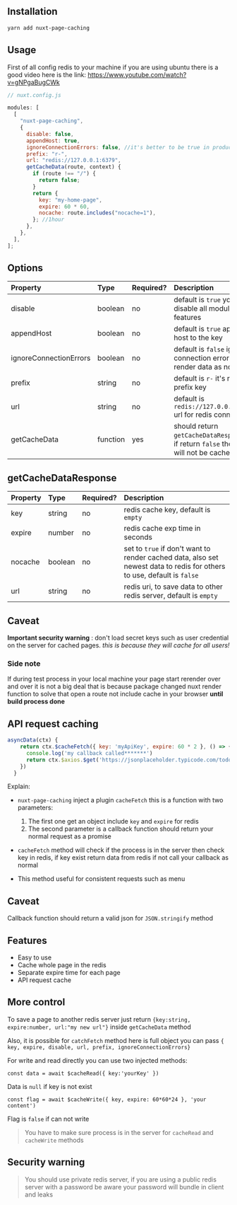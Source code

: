 ## Installation

```bash
yarn add nuxt-page-caching
```

## Usage

First of all config redis to your machine
if you are using ubuntu there is a good video here is the link:
https://www.youtube.com/watch?v=gNPgaBugCWk

```javascript
// nuxt.config.js

modules: [
  [
    "nuxt-page-caching",
    {
      disable: false,
      appendHost: true,
      ignoreConnectionErrors: false, //it's better to be true in production
      prefix: "r-",
      url: "redis://127.0.0.1:6379",
      getCacheData(route, context) {
        if (route !== "/") {
          return false;
        }
        return {
          key: "my-home-page",
          expire: 60 * 60,
          nocache: route.includes("nocache=1"),
        }; //1hour
      },
    },
  ],
];
```

## Options

| Property               | Type     | Required? | Description                                                             |
| :--------------------- | :------- | :-------- | :---------------------------------------------------------------------- |
| disable                | boolean  | no        | default is `true` you can disable all module features                   |
| appendHost             | boolean  | no        | default is `true` append host to the key                                |
| ignoreConnectionErrors | boolean  | no        | default is `false` ignore connection errors and render data as normal   |
| prefix                 | string   | no        | default is `r-` it's redis prefix key                                   |
| url                    | string   | no        | default is `redis://127.0.0.1:6379` url for redis connection            |
| getCacheData           | function | yes       | should return `getCacheDataResponse`, if return `false` the page will not be cached |

## getCacheDataResponse

| Property | Type    | Required? | Description                                                                                                            |
| :------- | :------ | :-------- | :--------------------------------------------------------------------------------------------------------------------- |
| key      | string  | no        | redis cache key, default is `empty`                                                                                    |
| expire   | number  | no        | redis cache exp time in seconds                                                                                        |
| nocache  | boolean | no        | set to `true` if don't want to render cached data, also set newest data to redis for others to use, default is `false` |
| url      | string  | no        | redis uri, to save data to other redis server, default is `empty`                                                      |

## Caveat

**Important security warning** : don't load secret keys such as user credential on the server for cached pages.
_this is because they will cache for all users!_

### Side note

If during test process in your local machine your page start rerender over and over it is not a big deal that is because package changed nuxt render function
to solve that open a route not include cache in your browser **until build process done**

## API request caching

```javascript
asyncData(ctx) {
    return ctx.$cacheFetch({ key: 'myApiKey', expire: 60 * 2 }, () => {
      console.log('my callback called*******')
      return ctx.$axios.$get('https://jsonplaceholder.typicode.com/todos/1')
    })
  }
```

Explain:

- `nuxt-page-caching` inject a plugin `cacheFetch` this is a function with two parameters:

  1. The first one get an object include `key` and `expire` for redis
  2. The second parameter is a callback function should return your normal request as a promise

- `cacheFetch` method will check if the process is in the server then check key in redis, if key exist return data from redis if not call your callback as normal
- This method useful for consistent requests such as menu

## Caveat

Callback function should return a valid json for `JSON.stringify` method

## Features

- Easy to use
- Cache whole page in the redis
- Separate expire time for each page
- API request cache

## More control

To save a page to another redis server just return
`{key:string, expire:number, url:"my new url"}`
inside `getCacheData` method

Also, it is possible for `catchFetch` method here is full object you can pass
`{ key, expire, disable, url, prefix, ignoreConnectionErrors}`

For write and read directly you can use two injected methods:

`const data = await $cacheRead({ key:'yourKey' })`

Data is `null` if key is not exist

`const flag = await $cacheWrite({ key, expire: 60*60*24 }, 'your content')`

Flag is `false` if can not write

> You have to make sure process is in the server for `cacheRead` and `cacheWrite` methods

## Security warning

> You should use private redis server, if you are using a public redis server with a password be aware your password will bundle in client and leaks
